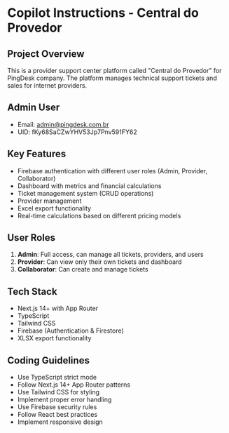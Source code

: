 # Copilot Instructions - Central do Provedor

<!-- Use this file to provide workspace-specific custom instructions to Copilot. For more details, visit https://code.visualstudio.com/docs/copilot/copilot-customization#_use-a-githubcopilotinstructionsmd-file -->

## Project Overview
This is a provider support center platform called "Central do Provedor" for PingDesk company. The platform manages technical support tickets and sales for internet providers.

## Admin User
- Email: admin@pingdesk.com.br
- UID: fKy68SaCZwYHV53Jp7Pnv591FY62

## Key Features
- Firebase authentication with different user roles (Admin, Provider, Collaborator)
- Dashboard with metrics and financial calculations
- Ticket management system (CRUD operations)
- Provider management
- Excel export functionality
- Real-time calculations based on different pricing models

## User Roles
1. **Admin**: Full access, can manage all tickets, providers, and users
2. **Provider**: Can view only their own tickets and dashboard
3. **Collaborator**: Can create and manage tickets

## Tech Stack
- Next.js 14+ with App Router
- TypeScript
- Tailwind CSS
- Firebase (Authentication & Firestore)
- XLSX export functionality

## Coding Guidelines
- Use TypeScript strict mode
- Follow Next.js 14+ App Router patterns
- Use Tailwind CSS for styling
- Implement proper error handling
- Use Firebase security rules
- Follow React best practices
- Implement responsive design
